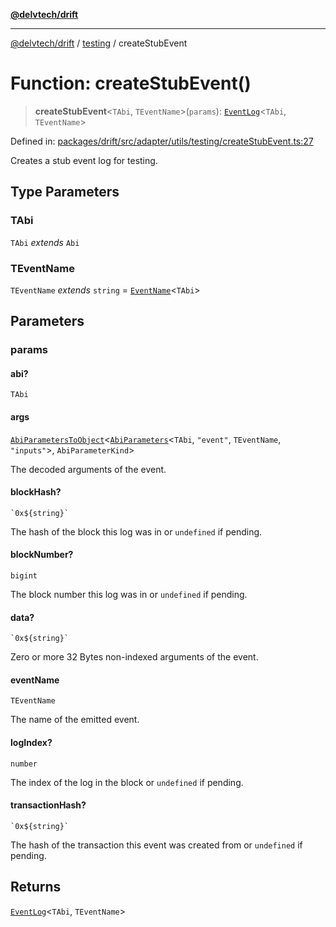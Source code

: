 [**@delvtech/drift**](../../README.md)

***

[@delvtech/drift](../../README.md) / [testing](../README.md) / createStubEvent

# Function: createStubEvent()

> **createStubEvent**\<`TAbi`, `TEventName`\>(`params`): [`EventLog`](../../index/type-aliases/EventLog.md)\<`TAbi`, `TEventName`\>

Defined in: [packages/drift/src/adapter/utils/testing/createStubEvent.ts:27](https://github.com/delvtech/drift/blob/95370f81f9813e8d583ed884b0b07657be0d8f2c/packages/drift/src/adapter/utils/testing/createStubEvent.ts#L27)

Creates a stub event log for testing.

## Type Parameters

### TAbi

`TAbi` *extends* `Abi`

### TEventName

`TEventName` *extends* `string` = [`EventName`](../../index/type-aliases/EventName.md)\<`TAbi`\>

## Parameters

### params

#### abi?

`TAbi`

#### args

[`AbiParametersToObject`](../../index/type-aliases/AbiParametersToObject.md)\<[`AbiParameters`](../../index/type-aliases/AbiParameters.md)\<`TAbi`, `"event"`, `TEventName`, `"inputs"`\>, `AbiParameterKind`\>

The decoded arguments of the event.

#### blockHash?

`` `0x${string}` ``

The hash of the block this log was in or `undefined` if pending.

#### blockNumber?

`bigint`

The block number this log was in or `undefined` if pending.

#### data?

`` `0x${string}` ``

Zero or more 32 Bytes non-indexed arguments of the event.

#### eventName

`TEventName`

The name of the emitted event.

#### logIndex?

`number`

The index of the log in the block or `undefined` if pending.

#### transactionHash?

`` `0x${string}` ``

The hash of the transaction this event was created from or `undefined` if pending.

## Returns

[`EventLog`](../../index/type-aliases/EventLog.md)\<`TAbi`, `TEventName`\>
